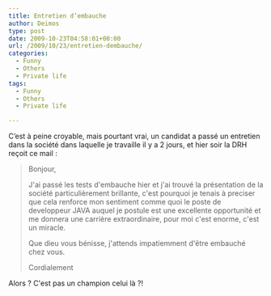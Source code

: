 ```yaml
---
title: Entretien d’embauche
author: Deimos
type: post
date: 2009-10-23T04:58:01+00:00
url: /2009/10/23/entretien-dembauche/
categories:
  - Funny
  - Others
  - Private life
tags:
  - Funny
  - Others
  - Private life

---
```


C’est à peine croyable, mais pourtant vrai, un candidat a passé un entretien dans la société dans laquelle je travaille il y a 2 jours, et hier soir la DRH reçoit ce mail :

> Bonjour,
> 
> J'ai passé les tests d'embauche hier et j'ai trouvé la présentation de la société particulièrement brillante, c'est pourquoi je tenais à preciser que cela renforce mon sentiment comme quoi le poste de developpeur JAVA auquel je postule est une excellente opportunité et me donnera une carrière extraordinaire, pour moi c'est enorme, c'est un miracle.
> 
> Que dieu vous bénisse, j'attends impatiemment d'être embauché chez vous.
> 
> Cordialement 

Alors ? C'est pas un champion celui là ?!
